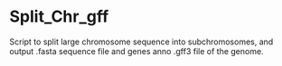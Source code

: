 # Split_Chr_gff
Script to split large chromosome sequence into subchromosomes, and output .fasta sequence file and genes anno .gff3 file of the genome.
